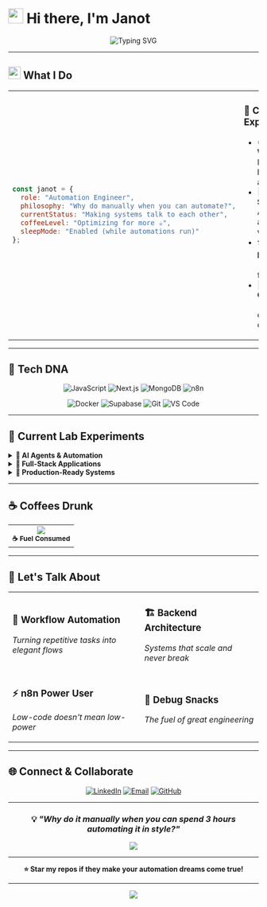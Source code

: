 # <img src="https://raw.githubusercontent.com/MartinHeinz/MartinHeinz/master/wave.gif" width="30px"> Hi there, I'm **Janot**

<div align="center">
  
![Typing SVG](https://readme-typing-svg.herokuapp.com?font=Fira+Code&size=22&duration=3000&pause=1000&color=36BCF7&center=true&vCenter=true&width=600&lines=Automation+Engineer+%F0%9F%A4%96;Making+things+work+while+I+nap+%F0%9F%98%B4;Turning+coffee+into+code+%E2%98%95;APIs+%E2%9E%A1%EF%B8%8F+Workflows+%E2%9E%A1%EF%B8%8F+Magic+%E2%9C%A8)

</div>

---

## <img src="https://media2.giphy.com/media/QssGEmpkyEOhBCb7e1/giphy.gif?cid=ecf05e47a0n3gi1bfqntqmob8g9aid1oyj2wr3ds3mg700bl&rid=giphy.gif" width="25"> **What I Do**

<table>
<tr>
<td width="50%">

```javascript
const janot = {
  role: "Automation Engineer",
  philosophy: "Why do manually when you can automate?",
  currentStatus: "Making systems talk to each other",
  coffeeLevel: "Optimizing for more ☕",
  sleepMode: "Enabled (while automations run)"
};
```

</td>
<td width="50%">

### 🎯 **Core Expertise**
- ⚙️ **n8n Workflows** - Low-code, high-power automation
- 🧠 **Intelligent Systems** - AI that actually works
- 🛠️ **Backend Engineering** - JSON-fluent APIs
- 🔄 **Process Optimization** - Until the coffee runs out

</td>
</tr>
</table>

---

## 🧬 **Tech DNA**

<div align="center">

![JavaScript](https://img.shields.io/badge/JavaScript-F7DF1E?style=for-the-badge&logo=javascript&logoColor=black)
![Next.js](https://img.shields.io/badge/Next.js-000000?style=for-the-badge&logo=next.js&logoColor=white)
![MongoDB](https://img.shields.io/badge/MongoDB-4EA94B?style=for-the-badge&logo=mongodb&logoColor=white)
![n8n](https://img.shields.io/badge/n8n-EA4B71?style=for-the-badge&logo=n8n&logoColor=white)

![Docker](https://img.shields.io/badge/Docker-2496ED?style=for-the-badge&logo=docker&logoColor=white)
![Supabase](https://img.shields.io/badge/Supabase-3ECF8E?style=for-the-badge&logo=supabase&logoColor=white)
![Git](https://img.shields.io/badge/Git-F05032?style=for-the-badge&logo=git&logoColor=white)
![VS Code](https://img.shields.io/badge/VS_Code-007ACC?style=for-the-badge&logo=visual-studio-code&logoColor=white)

</div>

---

## 🧪 **Current Lab Experiments** 

<details>
<summary><b>🤖 AI Agents & Automation</b></summary>
<br>

```mermaid
graph LR
    A[Boring Tasks] --> B[AI Agent]
    B --> C[Automated Magic]
    C --> D[More Time for Fun Stuff]
    D --> E[☕ Coffee Break]
```

Building intelligent agents that handle the mundane so I can focus on the exciting challenges!

</details>

<details>
<summary><b>🚀 Full-Stack Applications</b></summary>
<br>

- **Next.js** applications with server-side magic
- **Supabase** backends that just work
- **Real-time** features that sync like clockwork
- Zero-config deployments (the dream is real! 🌟)

</details>

<details>
<summary><b>🔧 Production-Ready Systems</b></summary>
<br>

> *"It works on my machine"* ➡️ *"It works everywhere"*

Building resilient systems that survive the chaos of real-world usage.

</details>

---

## ☕ **Coffees Drunk**

<div align="center">

<table>
<tr>
<td align="center">
<img src="https://img.shields.io/badge/Coffee_Cups-∞-8D4004?style=for-the-badge&logo=coffee&logoColor=white"/>
<br>
<sub><b>☕ Fuel Consumed</b></sub>
</td>
</tr>
</table>

</div>

---

## 💬 **Let's Talk About**

<table>
<tr>
<td>

### 🔄 **Workflow Automation**
*Turning repetitive tasks into elegant flows*

</td>
<td>

### 🏗️ **Backend Architecture** 
*Systems that scale and never break*

</td>
</tr>
<tr>
<td>

### ⚡ **n8n Power User**
*Low-code doesn't mean low-power*

</td>
<td>

### 🍿 **Debug Snacks**
*The fuel of great engineering*

</td>
</tr>
</table>

---

## 🌐 **Connect & Collaborate**

<div align="center">

[![LinkedIn](https://img.shields.io/badge/LinkedIn-0077B5?style=for-the-badge&logo=linkedin&logoColor=white)](https://www.linkedin.com/in/janot-emmanuel-jia-heng)
[![Email](https://img.shields.io/badge/Email-D14836?style=for-the-badge&logo=gmail&logoColor=white)](mailto:emmanueljanot23@gmail.com)
[![GitHub](https://img.shields.io/badge/GitHub-100000?style=for-the-badge&logo=github&logoColor=white)](https://github.com/YourGitHubUsername)

</div>

---

<div align="center">

### 💡 *"Why do it manually when you can spend 3 hours automating it **in style**?"*

<img src="https://komarev.com/ghpvc/?username=YourGitHubUsername&color=blueviolet&style=flat-square&label=Profile+Views" />

---

**⭐ Star my repos if they make your automation dreams come true!**

</div>

---

<div align="center">
  <img src="https://capsule-render.vercel.app/api?type=waving&color=gradient&height=100&section=footer"/>
</div>
